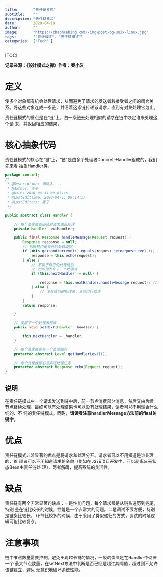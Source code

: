 ```yaml
---
title:       "责任链模式"
subtitle:    ""
description: "责任链模式"
date:        2020-04-10
author:      ""
image:       "https://zhaohuabing.com//img/post-bg-unix-linux.jpg"
tags:        ["设计模式", "责任链模式"]
categories:  ["Tech" ]
---
```


[TOC]

**记录来源：《设计模式之禅》作者：秦小波**

# 定义

使多个对象都有机会处理请求，从而避免了请求的发送者和接受者之间的耦合关 系。将这些对象连成一条链，并沿着这条链传递该请求，直到有对象处理它为止。

责任链模式的重点是在“链”上，由一条链去处理相似的请求在链中决定谁来处理这个请 求，并返回相应的结果，

# 核心抽象代码

责任链模式的核心在“链”上，“链”是由多个处理者ConcreteHandler组成的，我们先来看 抽象Handler类，

```java
package com.zrl;
/*
 * @Description: 请输入....
 * @Author: 麦子
 * @Date: 2020-04-11 09:07:48
 * @LastEditTime: 2020-04-11 09:14:17
 * @LastEditors: 麦子
 */

public abstract class Handler {

    // 每个处理者都必须对请求做出处理
    private Handler nextHandler;

    public final Response handleMessage(Request request) {
        Response response = null;
        // 判断是否是自己的处理级别
        if (this.getHandlerLevel().equals(request.getRequestLevel())) {
            response = this.echo(request);
        } else {
            // 不属于自己的处理级别
            // 判断是否有下一个处理者
            if (this.nextHandler != null) {

                response = this.nextHandler.handleMessage(request); // 这里直接采用了递归进行处理
            } else {
                // 没有适当的处理者，业务自行处理
            }
        }
        return response;

    }

    // 设置下一个处理者是谁
    public void setNext(Handler _handler) {

        this.nextHandler = _handler;
    }

    // 每个处理者都有一个处理级别
    protected abstract Level getHandlerLevel();

    // 每个处理者都必须实现处理任务
    protected abstract Response echo(Request request);
}
```

## 说明

在责任链模式中一个请求发送到链中后，前一节点消费部分消息，然后交由后续 节点继续处理，最终可以有处理结果也可以没有处理结果，读者可以不用理会什么纯的、不 纯的责任链模式。**同时，请读者注意handlerMessage方法前的final关键字，**

# 优点

责任链模式非常显著的优点是将请求和处理分开。请求者可以不用知道是谁处理的，处 理者可以不用知道请求的全貌（例如在J2EE项目开发中，可以剥离出无状态Bean由责任链处 理），两者解耦，提高系统的灵活性。

# 缺点

责任链有两个非常显著的缺点：一是性能问题，每个请求都是从链头遍历到链尾，特别 是在链比较长的时候，性能是一个非常大的问题。二是调试不很方便，特别是链条比较长， 环节比较多的时候，由于采用了类似递归的方式，调试的时候逻辑可能比较复杂。

# 注意事项

链中节点数量需要控制，避免出现超长链的情况，一般的做法是在Handler中设置一个 最大节点数量，在setNext方法中判断是否已经是超过其阈值，超过则不允许该链建立，避免 无意识地破坏系统性能。